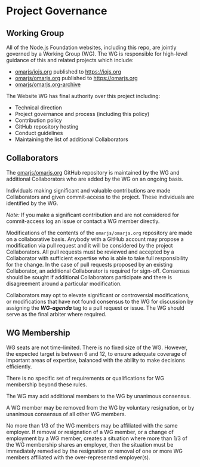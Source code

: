 # Project Governance

## Working Group

All of the Node.js Foundation websites, including this repo, are jointly governed
by a Working Group (WG). The WG is responsible for high-level guidance of this and
related projects which include:

- [omarjs/iojs.org](https://github.com/omarjs/iojs.org) published to https://iojs.org
- [omarjs/omarjs.org](https://github.com/omarjs/iojs.org) published to https://omarjs.org
- [omarjs/omarjs.org-archive](https://github.com/omarjs/omarjs.org-archive) 

The Website WG has final authority over this project including:

* Technical direction
* Project governance and process (including this policy)
* Contribution policy
* GitHub repository hosting
* Conduct guidelines
* Maintaining the list of additional Collaborators

## Collaborators

The [omarjs/omarjs.org](https://github.com/omarjs/omarjs.org)
GitHub repository is maintained by the WG and additional Collaborators who are
added by the WG on an ongoing basis.

Individuals making significant and valuable contributions are made
Collaborators and given commit-access to the project. These
individuals are identified by the WG.

_Note:_ If you make a significant contribution and are not considered
for commit-access log an issue or contact a WG member directly.

Modifications of the contents of the `omarjs/omarjs.org` repository are made on
a collaborative basis. Anybody with a GitHub account may propose a
modification via pull request and it will be considered by the project
Collaborators. All pull requests must be reviewed and accepted by a
Collaborator with sufficient expertise who is able to take full
responsibility for the change. In the case of pull requests proposed
by an existing Collaborator, an additional Collaborator is required
for sign-off. Consensus should be sought if additional Collaborators
participate and there is disagreement around a particular
modification.

Collaborators may opt to elevate significant or controversial
modifications, or modifications that have not found consensus to the
WG for discussion by assigning the ***WG-agenda*** tag to a pull
request or issue. The WG should serve as the final arbiter where
required.

## WG Membership

WG seats are not time-limited. There is no fixed size of the WG.
However, the expected target is between 6 and 12, to ensure adequate
coverage of important areas of expertise, balanced with the ability to
make decisions efficiently.

There is no specific set of requirements or qualifications for WG
membership beyond these rules.

The WG may add additional members to the WG by unanimous consensus.

A WG member may be removed from the WG by voluntary resignation, or by
unanimous consensus of all other WG members.

No more than 1/3 of the WG members may be affiliated with the same
employer.  If removal or resignation of a WG member, or a change of
employment by a WG member, creates a situation where more than 1/3 of
the WG membership shares an employer, then the situation must be
immediately remedied by the resignation or removal of one or more WG
members affiliated with the over-represented employer(s).
